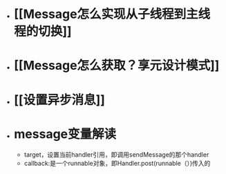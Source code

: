 - # [[Message怎么实现从子线程到主线程的切换]]
- # [[Message怎么获取？享元设计模式]]
- # [[设置异步消息]]
- # message变量解读
	- target，设置当前handler引用，即调用sendMessage的那个handler
	- callback:是一个runnable对象，即Handler.post(runnable（）)传入的